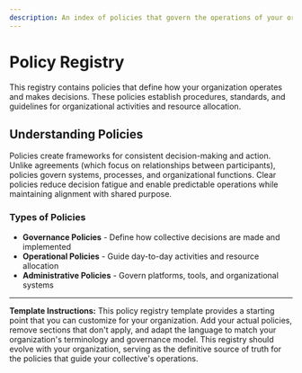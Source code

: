 ```yaml
---
description: An index of policies that govern the operations of your organization
---
```


# Policy Registry

This registry contains policies that define how your organization operates and makes decisions. These policies establish procedures, standards, and guidelines for organizational activities and resource allocation.

## Understanding Policies

Policies create frameworks for consistent decision-making and action. Unlike agreements (which focus on relationships between participants), policies govern systems, processes, and organizational functions. Clear policies reduce decision fatigue and enable predictable operations while maintaining alignment with shared purpose.

### Types of Policies

* **Governance Policies** - Define how collective decisions are made and implemented
* **Operational Policies** - Guide day-to-day activities and resource allocation
* **Administrative Policies** - Govern platforms, tools, and organizational systems

---

<!-- DELETE THIS SECTION AFTER CUSTOMIZATION -->
**Template Instructions:** This policy registry template provides a starting point that you can customize for your organization. Add your actual policies, remove sections that don't apply, and adapt the language to match your organization's terminology and governance model. This registry should evolve with your organization, serving as the definitive source of truth for the policies that guide your collective's operations.